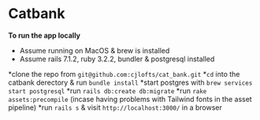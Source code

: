 # Catbank

**To run the app locally**
* Assume running on MacOS & brew is installed
* Assume rails 7.1.2, ruby 3.2.2, bundler & postgresql installed

*clone the repo from `git@github.com:cjlofts/cat_bank.git`
*`cd` into the catbank derectory & run `bundle install`
*start postgres with `brew services start postgresql`
*run `rails db:create db:migrate`
*run `rake assets:precompile` (incase having problems with Tailwind fonts in the asset pipeline)
*run `rails s` & visit `http://localhost:3000/` in a browser
